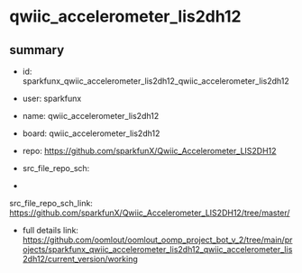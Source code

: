 # qwiic_accelerometer_lis2dh12
 
## summary 
* id: sparkfunx_qwiic_accelerometer_lis2dh12_qwiic_accelerometer_lis2dh12
* user: sparkfunx
* name: qwiic_accelerometer_lis2dh12
* board: qwiic_accelerometer_lis2dh12
* repo: https://github.com/sparkfunX/Qwiic_Accelerometer_LIS2DH12



* src_file_repo_sch: 
*
 src_file_repo_sch_link: https://github.com/sparkfunX/Qwiic_Accelerometer_LIS2DH12/tree/master/
* full details link: https://github.com/oomlout/oomlout_oomp_project_bot_v_2/tree/main/projects/sparkfunx_qwiic_accelerometer_lis2dh12_qwiic_accelerometer_lis2dh12/current_version/working  






